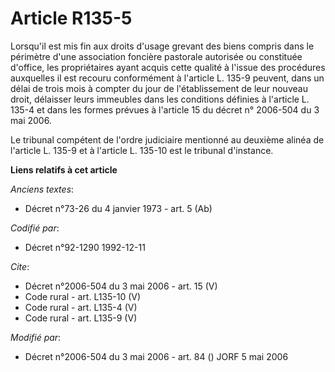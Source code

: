 # Article R135-5

Lorsqu'il est mis fin aux droits d'usage grevant des biens compris dans le périmètre d'une association foncière pastorale
autorisée ou constituée d'office, les propriétaires ayant acquis cette qualité à l'issue des procédures auxquelles il est
recouru conformément à l'article L. 135-9 peuvent, dans un délai de trois mois à compter du jour de l'établissement de leur
nouveau droit, délaisser leurs immeubles dans les conditions définies à l'article L. 135-4 et dans les formes prévues à
l'article 15 du décret n° 2006-504 du 3 mai 2006. 

Le tribunal compétent de l'ordre judiciaire mentionné au deuxième alinéa de l'article L. 135-9 et à l'article L. 135-10 est
le tribunal d'instance.

**Liens relatifs à cet article**

_Anciens textes_:

  - Décret n°73-26 du 4 janvier 1973 - art. 5 (Ab)

_Codifié par_:

  - Décret n°92-1290 1992-12-11

_Cite_:

  - Décret n°2006-504 du 3 mai 2006 - art. 15 (V)
  - Code rural - art. L135-10 (V)
  - Code rural - art. L135-4 (V)
  - Code rural - art. L135-9 (V)

_Modifié par_:

  - Décret n°2006-504 du 3 mai 2006 - art. 84 () JORF 5 mai 2006
